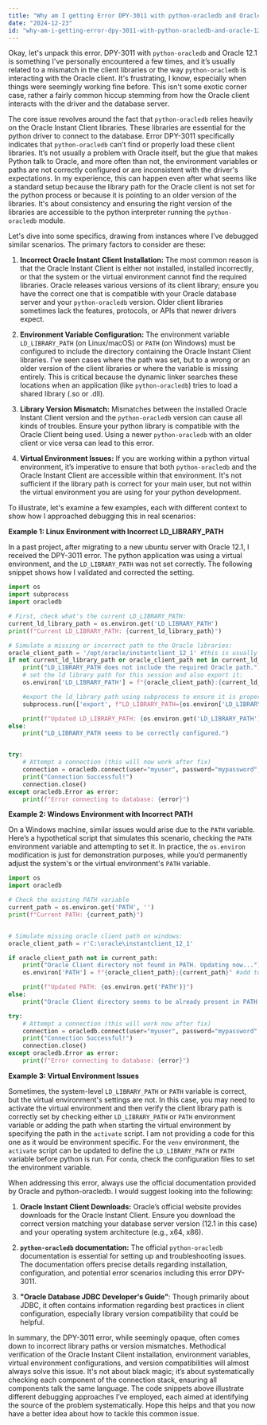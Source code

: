 ```yaml
---
title: "Why am I getting Error DPY-3011 with python-oracledb and Oracle 12.1?"
date: "2024-12-23"
id: "why-am-i-getting-error-dpy-3011-with-python-oracledb-and-oracle-121"
---
```


Okay, let's unpack this error. DPY-3011 with `python-oracledb` and Oracle 12.1 is something I've personally encountered a few times, and it’s usually related to a mismatch in the client libraries or the way `python-oracledb` is interacting with the Oracle client. It's frustrating, I know, especially when things were seemingly working fine before. This isn't some exotic corner case, rather a fairly common hiccup stemming from how the Oracle client interacts with the driver and the database server.

The core issue revolves around the fact that `python-oracledb` relies heavily on the Oracle Instant Client libraries. These libraries are essential for the python driver to connect to the database. Error DPY-3011 specifically indicates that `python-oracledb` can’t find or properly load these client libraries. It’s not usually a problem with Oracle itself, but the glue that makes Python talk to Oracle, and more often than not, the environment variables or paths are not correctly configured or are inconsistent with the driver's expectations. In my experience, this can happen even after what seems like a standard setup because the library path for the Oracle client is not set for the python process or because it is pointing to an older version of the libraries. It's about consistency and ensuring the right version of the libraries are accessible to the python interpreter running the `python-oracledb` module.

Let's dive into some specifics, drawing from instances where I’ve debugged similar scenarios. The primary factors to consider are these:

1.  **Incorrect Oracle Instant Client Installation:** The most common reason is that the Oracle Instant Client is either not installed, installed incorrectly, or that the system or the virtual environment cannot find the required libraries. Oracle releases various versions of its client library; ensure you have the correct one that is compatible with your Oracle database server and your `python-oracledb` version. Older client libraries sometimes lack the features, protocols, or APIs that newer drivers expect.

2.  **Environment Variable Configuration:** The environment variable `LD_LIBRARY_PATH` (on Linux/macOS) or `PATH` (on Windows) must be configured to include the directory containing the Oracle Instant Client libraries. I’ve seen cases where the path was set, but to a wrong or an older version of the client libraries or where the variable is missing entirely. This is critical because the dynamic linker searches these locations when an application (like `python-oracledb`) tries to load a shared library (.so or .dll).

3.  **Library Version Mismatch:** Mismatches between the installed Oracle Instant Client version and the `python-oracledb` version can cause all kinds of troubles. Ensure your python library is compatible with the Oracle Client being used. Using a newer `python-oracledb` with an older client or vice versa can lead to this error.

4.  **Virtual Environment Issues:** If you are working within a python virtual environment, it’s imperative to ensure that both `python-oracledb` and the Oracle Instant Client are accessible within that environment. It's not sufficient if the library path is correct for your main user, but not within the virtual environment you are using for your python development.

To illustrate, let's examine a few examples, each with different context to show how I approached debugging this in real scenarios:

**Example 1: Linux Environment with Incorrect LD_LIBRARY_PATH**

In a past project, after migrating to a new ubuntu server with Oracle 12.1, I received the DPY-3011 error. The python application was using a virtual environment, and the `LD_LIBRARY_PATH` was not set correctly. The following snippet shows how I validated and corrected the setting.

```python
import os
import subprocess
import oracledb

# First, check what's the current LD_LIBRARY_PATH:
current_ld_library_path = os.environ.get('LD_LIBRARY_PATH')
print(f"Current LD_LIBRARY_PATH: {current_ld_library_path}")

# Simulate a missing or incorrect path to the Oracle libraries:
oracle_client_path = '/opt/oracle/instantclient_12_1' #this is usually in /usr/lib/oracle/<version>/client64/lib
if not current_ld_library_path or oracle_client_path not in current_ld_library_path:
    print("LD_LIBRARY_PATH does not include the required Oracle path.")
    # set the ld library path for this session and also export it:
    os.environ['LD_LIBRARY_PATH'] = f"{oracle_client_path}:{current_ld_library_path}" if current_ld_library_path else oracle_client_path

    #export the ld_library path using subprocess to ensure it is properly set for current session:
    subprocess.run(['export', f"LD_LIBRARY_PATH={os.environ['LD_LIBRARY_PATH']}"])

    print(f"Updated LD_LIBRARY_PATH: {os.environ.get('LD_LIBRARY_PATH')}")
else:
    print("LD_LIBRARY_PATH seems to be correctly configured.")


try:
    # Attempt a connection (this will now work after fix)
    connection = oracledb.connect(user="myuser", password="mypassword", dsn="mydsn")
    print("Connection Successful!")
    connection.close()
except oracledb.Error as error:
    print(f"Error connecting to database: {error}")

```
**Example 2: Windows Environment with Incorrect PATH**

On a Windows machine, similar issues would arise due to the `PATH` variable. Here’s a hypothetical script that simulates this scenario, checking the `PATH` environment variable and attempting to set it. In practice, the `os.environ` modification is just for demonstration purposes, while you’d permanently adjust the system's or the virtual environment's `PATH` variable.
```python
import os
import oracledb

# Check the existing PATH variable
current_path = os.environ.get('PATH', '')
print(f"Current PATH: {current_path}")


# Simulate missing oracle client path on windows:
oracle_client_path = r'C:\oracle\instantclient_12_1'

if oracle_client_path not in current_path:
    print("Oracle Client directory not found in PATH. Updating now...")
    os.environ['PATH'] = f"{oracle_client_path};{current_path}" #add to the beginning for precedence

    print(f"Updated PATH: {os.environ.get('PATH')}")
else:
    print("Oracle Client directory seems to be already present in PATH.")

try:
    # Attempt a connection (this will work now after fix)
    connection = oracledb.connect(user="myuser", password="mypassword", dsn="mydsn")
    print("Connection Successful!")
    connection.close()
except oracledb.Error as error:
    print(f"Error connecting to database: {error}")


```

**Example 3: Virtual Environment Issues**

Sometimes, the system-level `LD_LIBRARY_PATH` or `PATH` variable is correct, but the virtual environment's settings are not. In this case, you may need to activate the virtual environment and then verify the client library path is correctly set by checking either `LD_LIBRARY_PATH` or `PATH` environment variable or adding the path when starting the virtual environment by specifying the path in the `activate` script. I am not providing a code for this one as it would be environment specific. For the `venv` environment, the `activate` script can be updated to define the `LD_LIBRARY_PATH` or `PATH` variable before python is run. For `conda`, check the configuration files to set the environment variable.

When addressing this error, always use the official documentation provided by Oracle and python-oracledb. I would suggest looking into the following:

1.  **Oracle Instant Client Downloads:** Oracle’s official website provides downloads for the Oracle Instant Client. Ensure you download the correct version matching your database server version (12.1 in this case) and your operating system architecture (e.g., x64, x86).

2.  **`python-oracledb` documentation:** The official `python-oracledb` documentation is essential for setting up and troubleshooting issues. The documentation offers precise details regarding installation, configuration, and potential error scenarios including this error DPY-3011.

3.  **"Oracle Database JDBC Developer's Guide"**: Though primarily about JDBC, it often contains information regarding best practices in client configuration, especially library version compatibility that could be helpful.

In summary, the DPY-3011 error, while seemingly opaque, often comes down to incorrect library paths or version mismatches. Methodical verification of the Oracle Instant Client installation, environment variables, virtual environment configurations, and version compatibilities will almost always solve this issue. It's not about black magic; it’s about systematically checking each component of the connection stack, ensuring all components talk the same language. The code snippets above illustrate different debugging approaches I’ve employed, each aimed at identifying the source of the problem systematically. Hope this helps and that you now have a better idea about how to tackle this common issue.
